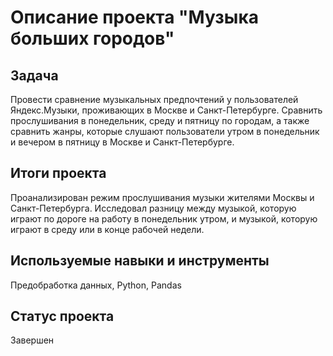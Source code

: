 # Описание проекта "Музыка больших городов"

## Задача

Провести сравнение музыкальных предпочтений у пользователей Яндекс.Музыки, проживающих в Москве и Санкт-Петербурге. Сравнить прослушивания в понедельник, среду и пятницу по городам, а также сравнить жанры, которые слушают пользователи утром в понедельник и вечером в пятницу в Москве и Санкт-Петербурге.  

## Итоги проекта

Проанализирован режим прослушивания музыки жителями Москвы и Санкт-Петербурга. Исследовал разницу между музыкой, которую играют по дороге на работу в понедельник утром, и музыкой, которую играют в среду или в конце рабочей недели.

## Используемые навыки и инструменты

Предобработка данных, Python, Pandas

## Статус проекта

Завершен

